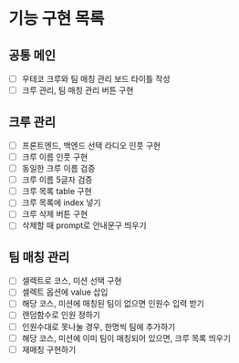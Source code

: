 # 기능 구현 목록

## 공통 메인

- [ ] 우테코 크루와 팀 매칭 관리 보드 타이틀 작성
- [ ] 크루 관리, 팀 매칭 관리 버튼 구현

## 크루 관리

- [ ] 프론트엔드, 백엔드 선택 라디오 인풋 구현
- [ ] 크루 이름 인풋 구현
- [ ] 동일한 크루 이름 검증
- [ ] 크루 이름 5글자 검증
- [ ] 크루 목록 table 구현
- [ ] 크루 목록에 index 넣기
- [ ] 크루 삭제 버튼 구현
- [ ] 삭제할 때 prompt로 안내문구 띄우기

## 팀 매칭 관리

- [ ] 셀렉트로 코스, 미션 선택 구현
- [ ] 셀렉트 옵션에 value 삽입
- [ ] 해당 코스, 미션에 매칭된 팀이 없으면 인원수 입력 받기
- [ ] 랜덤함수로 인원 정하기
- [ ] 인원수대로 못나눌 경우, 한명씩 팀에 추가하기
- [ ] 해당 코스, 미션에 이미 팀이 매칭되어 있으면, 크루 목록 띄우기
- [ ] 재매칭 구현하기